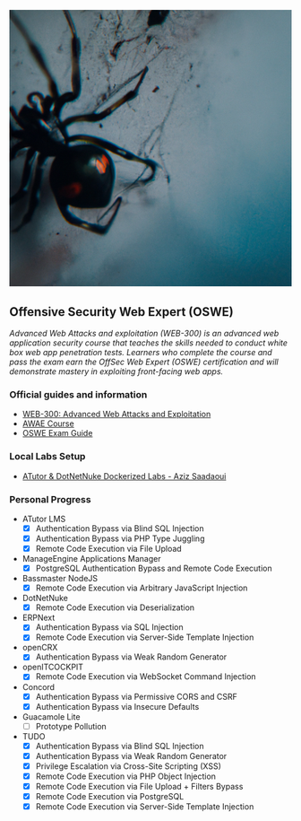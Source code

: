 ![Thumbnail](https://raw.githubusercontent.com/Xcatolin/OSWE-Prep/main/bg.png)

## Offensive Security Web Expert (OSWE)
_Advanced Web Attacks and exploitation (WEB-300) is an advanced web application security course that teaches the skills needed to conduct white box web app penetration tests. Learners who complete the course and pass the exam earn the OffSec Web Expert (OSWE) certification and will demonstrate mastery in exploiting front-facing web apps._

### Official guides and information
- [WEB-300: Advanced Web Attacks and Exploitation](https://www.offsec.com/courses/web-300/)
- [AWAE Course](https://portal.offsec.com/courses/web-300/books-and-videos/modules)
- [OSWE Exam Guide](https://help.offensive-security.com/hc/en-us/articles/360046869951-OSWE-Exam-Guide)

### Local Labs Setup
- [ATutor & DotNetNuke Dockerized Labs - Aziz Saadaoui](https://github.com/svdwi/OSWE-Labs-Poc)

### Personal Progress
* ATutor LMS
  * [x] Authentication Bypass via Blind SQL Injection
  * [x] Authentication Bypass via PHP Type Juggling
  * [x] Remote Code Execution via File Upload
* ManageEngine Applications Manager
  * [x] PostgreSQL Authentication Bypass and Remote Code Execution
* Bassmaster NodeJS
  * [x] Remote Code Execution via Arbitrary JavaScript Injection
* DotNetNuke
  * [x] Remote Code Execution via Deserialization
* ERPNext
  * [x] Authentication Bypass via SQL Injection
  * [x] Remote Code Execution via Server-Side Template Injection
* openCRX
  * [x] Authentication Bypass via Weak Random Generator
* openITCOCKPIT
  * [X] Remote Code Execution via WebSocket Command Injection
* Concord
  * [x] Authentication Bypass via Permissive CORS and CSRF
  * [x] Authentication Bypass via Insecure Defaults
* Guacamole Lite
  * [ ] Prototype Pollution
* TUDO
  * [x] Authentication Bypass via Blind SQL Injection
  * [x] Authentication Bypass via Weak Random Generator
  * [x] Privilege Escalation via Cross-Site Scripting (XSS)
  * [x] Remote Code Execution via PHP Object Injection
  * [x] Remote Code Execution via File Upload + Filters Bypass
  * [x] Remote Code Execution via PostgreSQL
  * [X] Remote Code Execution via Server-Side Template Injection
